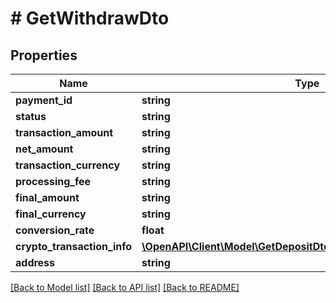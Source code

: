 # # GetWithdrawDto

## Properties

Name | Type | Description | Notes
------------ | ------------- | ------------- | -------------
**payment_id** | **string** |  |
**status** | **string** |  |
**transaction_amount** | **string** |  |
**net_amount** | **string** |  |
**transaction_currency** | **string** |  |
**processing_fee** | **string** |  |
**final_amount** | **string** |  |
**final_currency** | **string** |  |
**conversion_rate** | **float** |  |
**crypto_transaction_info** | [**\OpenAPI\Client\Model\GetDepositDtoCryptoTransactionInfoInner[]**](GetDepositDtoCryptoTransactionInfoInner.md) |  |
**address** | **string** |  |

[[Back to Model list]](../../README.md#models) [[Back to API list]](../../README.md#endpoints) [[Back to README]](../../README.md)

